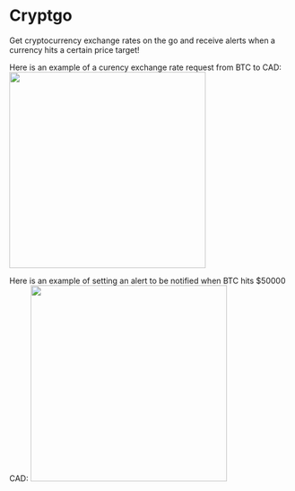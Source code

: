 # Cryptgo
Get cryptocurrency exchange rates on the go and receive alerts when a currency hits a certain price target!

Here is an example of a curency exchange rate request from BTC to CAD:
<img src="https://i.ibb.co/G5Jnd1c/D6-D2-D72-D-7-C78-4105-BCAC-905-B5-C4-CFD40.png" width="350px" />


Here is an example of setting an alert to be notified when BTC hits $50000 CAD:
<img src="https://i.ibb.co/sWGHNq5/A26-CD423-4-B4-D-4-B2-D-9597-92-D7-F09-B4-B73.png" width="350px" />
